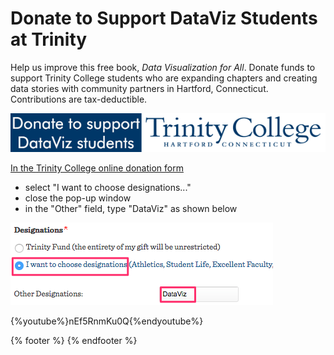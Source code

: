 # Donate to Support DataViz Students at Trinity

Help us improve this free book, *Data Visualization for All*. Donate funds to support Trinity College students who are expanding chapters and creating data stories with community partners in Hartford, Connecticut. Contributions are tax-deductible.

<a href="https://securelb.imodules.com/s/1490/index-3col-form.aspx?sid=1490&gid=1&pgid=1188&cid=2232"><img src="donate.png">

In the [Trinity College online donation form](https://securelb.imodules.com/s/1490/index-3col-form.aspx?sid=1490&gid=1&pgid=1188&cid=2232)
- select "I want to choose designations..."
- close the pop-up window
- in the "Other" field, type "DataViz" as shown below

![](donate-designations.png)

{%youtube%}nEf5RnmKu0Q{%endyoutube%}

{% footer %}
{% endfooter %}
